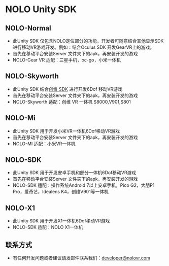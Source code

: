 # NOLO Unity SDK
## NOLO-Normal  
* 此Unity SDK 仅包含NOLO定位部分的功能，开发者可随意结合其他显示SDK进行移动VR游戏开发。例如：结合Oculus SDK 开发GearVR上的游戏。
* 首先在移动平台安装Server 文件夹下的apk，再安装开发的游戏
* NOLO-Gear VR 适配：三星手机，oc-go，小米一体机

## NOLO-Skyworth
* 此Unity SDK 结合[创维 SDK](https://github.com/skyworthvr/svr-unity-sdk) 进行开发6Dof 移动VR游戏
* 首先在移动平台安装Server 文件夹下的apk，再安装开发的游戏
* NOLO-Skyworth 适配：创维 VR 一体机 S8000,V901,S801

## NOLO-Mi
* 此Unity SDK 用于开发小米VR一体机6Dof移动VR游戏
* 首先在移动平台安装Server 文件夹下的apk，再安装开发的游戏
* NOLO-MI 适配：小米VR一体机

## NOLO-SDK
* 此Unity SDK 用于开发安卓手机和部分一体机6Dof移动VR游戏
* 首先在移动平台安装Server 文件夹下的apk，再安装开发的游戏
* NOLO-SDK 适配：操作系统Android 7以上安卓手机，Pico G2，大朋P1 Pro，爱奇艺，Idealens K4，创维V901等一体机

## NOLO-X1
* 此Unity SDK 用于开发X1一体机6Dof移动VR游戏
* NOLO-SDK 适配：NOLO X1一体机

## 联系方式
* 有任何开发问题或者建议请发邮件联系我们：developer@nolovr.com 
